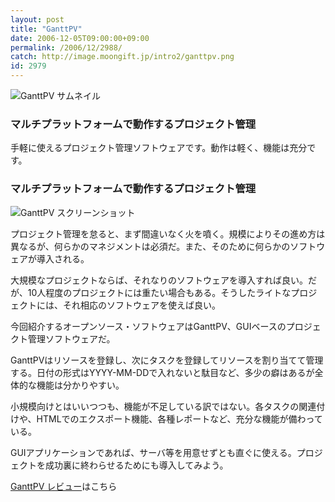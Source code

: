 ```yaml
---
layout: post
title: "GanttPV"
date: 2006-12-05T09:00:00+09:00
permalink: /2006/12/2988/
catch: http://image.moongift.jp/intro2/ganttpv.png
id: 2979
---
```

 ![GanttPV サムネイル](http://image.moongift.jp/intro2/ganttpv.t.png "GanttPV サムネイル")
  

### マルチプラットフォームで動作するプロジェクト管理
  
手軽に使えるプロジェクト管理ソフトウェアです。動作は軽く、機能は充分です。  
<!--more-->  

### マルチプラットフォームで動作するプロジェクト管理
  

![GanttPV スクリーンショット](http://image.moongift.jp/intro2/ganttpv.png "GanttPV スクリーンショット")

  

プロジェクト管理を怠ると、まず間違いなく火を噴く。規模によりその進め方は異なるが、何らかのマネジメントは必須だ。また、そのために何らかのソフトウェアが導入される。

  

大規模なプロジェクトならば、それなりのソフトウェアを導入すれば良い。だが、10人程度のプロジェクトには重たい場合もある。そうしたライトなプロジェクトには、それ相応のソフトウェアを使えば良い。

  

今回紹介するオープンソース・ソフトウェアはGanttPV、GUIベースのプロジェクト管理ソフトウェアだ。

  

GanttPVはリソースを登録し、次にタスクを登録してリソースを割り当てて管理する。日付の形式はYYYY-MM-DDで入れないと駄目など、多少の癖はあるが全体的な機能は分かりやすい。

  

小規模向けとはいいつつも、機能が不足している訳ではない。各タスクの関連付けや、HTMLでのエクスポート機能、各種レポートなど、充分な機能が備わっている。

  

GUIアプリケーションであれば、サーバ等を用意せずとも直ぐに使える。プロジェクトを成功裏に終わらせるためにも導入してみよう。

  

[GanttPV レビュー](http://oss.moongift.jp/review/i-2989.html)はこちら

